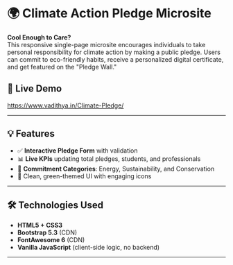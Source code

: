 # 🌍 Climate Action Pledge Microsite

**Cool Enough to Care?**  
This responsive single-page microsite encourages individuals to take personal responsibility for climate action by making a public pledge. Users can commit to eco-friendly habits, receive a personalized digital certificate, and get featured on the "Pledge Wall."

## 🔗 Live Demo
 https://www.vadithya.in/Climate-Pledge/

---

## 💡 Features

- ✅ **Interactive Pledge Form** with validation
- 📊 **Live KPIs** updating total pledges, students, and professionals
- 🌱 **Commitment Categories**: Energy, Sustainability, and Conservation
- 🎨 Clean, green-themed UI with engaging icons

---

## 🛠️ Technologies Used

- **HTML5 + CSS3**  
- **Bootstrap 5.3** (CDN)  
- **FontAwesome 6** (CDN)  
- **Vanilla JavaScript** (client-side logic, no backend)  

---

